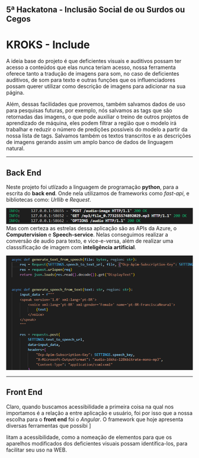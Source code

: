 ## **5ª Hackatona** - Inclusão Social de ou Surdos ou Cegos
# **KROKS** - Include

A ideia base do projeto é que deficientes visuais e auditivos possam ter acesso a conteúdos que elas nunca teriam acesso, nossa ferramenta oferece tanto a tradução de imagens para som, no caso de deficientes auditivos, de som para texto e outras funções que os influenciadores possam querer utilizar como descrição de imagens para adicionar na sua página.

Além, dessas facilidades que provemos, também salvamos dados de uso para pesquisas futuras, por exemplo, nós salvamos as tags que são retornadas das imagens, o que pode auxiliar o treino de outros projetos de aprendizado de máquina, eles podem filtrar a região que o modelo irá trabalhar e reduzir o número de predições possíveis do modelo a partir da nossa lista de tags. Salvamos também os textos transcritos e as descrições de imagens gerando assim um amplo banco de dados de linguagem natural.

---

## Back End
Neste projeto foi utlízado a linguagem de programação **python**, para a escrita do **back end**. Onde nela utilizamos de frameworks como *fast-api*, e bibliotecas como: *Urllib* e *Request*. 

![python running 1](./readme/python-code-2.png)
<br>Mas com certeza as estrelas dessa aplicação são as APIs da Azure, o **Computervision** e **Speech-service**. Nelas conseguimos realizar a conversão de audio para texto, e vice-e-versa, além de realizar uma classsificação de imagem com **inteligência artificial**.

![python code 1](./readme/python-code-1.png)

---
## Front End
Claro, quando buscamos acessibilidade a primeira coisa na qual nos importamos é a relação a entre aplicação e usuário, foi por isso que a nossa escolha para o **front end** foi o *Angular*. O framework que hoje apresenta diversas ferramentas que possibi
]

litam a acessibilidade, como a nomeação de elementos para que os aparelhos modificados dos deficientes visuais possam identifica-los, para facilitar seu uso na WEB.
 